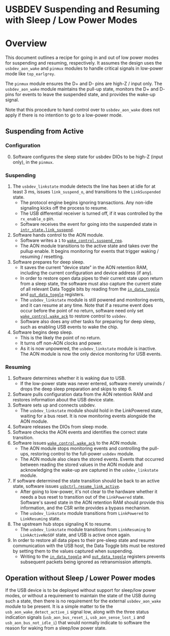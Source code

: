 # USBDEV Suspending and Resuming with Sleep / Low Power Modes

# Overview

This document outlines a recipe for going in and out of low power modes for suspending and resuming, respectively.
It assumes the design uses the `usbdev_aon_wake` and `pinmux` modules to handle critical signals in low-power mode like `top_earlgrey`.

The `pinmux` module ensures the D+ and D- pins are high-Z / input only.
The `usbdev_aon_wake` module maintains the pull-up state, monitors the D+ and D- pins for events to leave the suspended state, and provides the wake-up signal.

Note that this procedure to hand control over to `usbdev_aon_wake` does not apply if there is no intention to go to a low-power mode.

## Suspending from Active

### Configuration

0. Software configures the sleep state for usbdev DIOs to be high-Z (input only), in the `pinmux`.

### Suspending

1. The `usbdev_linkstate` module detects the line has been at idle for at least 3 ms, issues `link_suspend_o`, and transitions to the `LinkSuspended` state.
   - The protocol engine begins ignoring transactions.
     Any non-idle signaling kicks off the process to resume.
   - The USB differential receiver is turned off, if it was controlled by the `rx_enable_o` pin.
   - Software receives the event for going into the suspended state in [`intr_state.link_suspend`](registers.md#intr_state).
2. Software hands control to the AON module.
   - Software writes a `1` to [`wake_control.suspend_req`](registers.md#wake_control).
   - The AON module transitions to the active state and takes over the pullup enable.
     It begins monitoring for events that trigger waking / resuming / resetting.
3. Software prepares for deep sleep.
   - It saves the current "device state" in the AON retention RAM, including the current configuration and device address (if any).
   - In order to restore open data pipes to their current state upon return from a sleep state, the software must also capture the current
     state of all relevant Data Toggle bits by reading from the [`in_data_toggle`](registers.md#in_data_toggle) and [`out_data_toggle`](registers.md#out_data_toggle) registers.
   - The `usbdev_linkstate` module is still powered and monitoring events, and it can resume at any time.
     Note that if a resume event does occur before the point of no return, software need only set [`wake_control.wake_ack`](registers.md#wake_control) to restore control to `usbdev`.
   - Software also does any other tasks for preparing for deep sleep, such as enabling USB events to wake the chip.
4. Software begins deep sleep.
   - This is the likely the point of no return.
   - It turns off non-AON clocks and power.
   - As it is now unpowered, the `usbdev_linkstate` module is inactive.
     The AON module is now the only device monitoring for USB events.

### Resuming

1. Software determines whether it is waking due to USB.
   - If the low-power state was never entered, software merely unwinds / drops the deep sleep preparation and skips to step 6.
2. Software pulls configuration data from the AON retention RAM and restores information about the USB device state.
3. Software sets up and connects usbdev.
   - The `usbdev_linkstate` module should hold in the LinkPowered state, waiting for a bus reset.
     It is now monitoring events alongside the AON module.
4. Software releases the DIOs from sleep mode.
5. Software checks the AON events and identifies the correct state transition.
6. Software issues [`wake_control.wake_ack`](registers.md#wake_control) to the AON module.
   - The AON module stops monitoring events and controlling the pull-ups, restoring control to the full-power `usbdev` module.
   - The AON module also clears the stored events.
     Events that occurred between reading the stored values in the AON module and acknowledging the wake-up are captured in the `usbdev_linkstate` module.
7. If software determined the state transition should be back to an active state, software issues [`usbctrl.resume_link_active`](registers.md#usbctrl).
   - After going to low-power, it's not clear to the hardware whether it needs a bus reset to transition out of the `LinkPowered` state.
     Software's saved state in the AON retention RAM should provide this information, and the CSR write provides a bypass mechanism.
   - The `usbdev_linkstate` module transitions from `LinkPowered` to `LinkResuming` state.
8. The upstream hub stops signaling K to resume.
   - The `usbdev_linkstate` module transitions from `LinkResuming` to `LinkActiveNoSOF` state, and USB is active once again.
9. In order to restore all data pipes to their pre-sleep state and resume communication with the USB host, the Data Toggle bits must be restored by setting them to the values captured when suspending.
   - Writing to the [`in_data_toggle`](registers.md#in_data_toggle) and [`out_data_toggle`](registers.md#out_data_toggle) registers prevents subsequent packets being ignored as retransmission attempts.


## Operation without Sleep / Lower Power modes

If the USB device is to be deployed without support for sleep/low power modes, or without a requirement to maintain the state of the USB during such a state, then there is no requirement for the external `usbdev_aon_wake` module to be present. It is a simple matter to tie the `usb_aon_wake_detect_active_i` signal low, along with the three status indication signals (`usb_aon_bus_reset_i`, `usb_aon_sense_lost_i` and `usb_aon_bus_not_idle_i`) that would normally indicate to software the reason for waking from a sleep/low power state.
